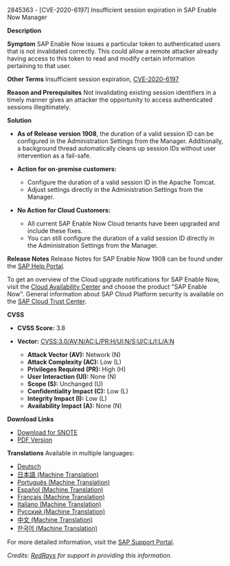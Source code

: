 2845363 - [CVE-2020-6197] Insufficient session expiration in SAP Enable Now Manager

**Description**

**Symptom**
SAP Enable Now issues a particular token to authenticated users that is not invalidated correctly. This could allow a remote attacker already having access to this token to read and modify certain information pertaining to that user.

**Other Terms**
Insufficient session expiration, [CVE-2020-6197](https://cve.mitre.org/cgi-bin/cvename.cgi?name=CVE-2020-6197)

**Reason and Prerequisites**
Not invalidating existing session identifiers in a timely manner gives an attacker the opportunity to access authenticated sessions illegitimately.

**Solution**

- **As of Release version 1908**, the duration of a valid session ID can be configured in the Administration Settings from the Manager. Additionally, a background thread automatically cleans up session IDs without user intervention as a fail-safe.

- **Action for on-premise customers:**
  - Configure the duration of a valid session ID in the Apache Tomcat.
  - Adjust settings directly in the Administration Settings from the Manager.

- **No Action for Cloud Customers:**
  - All current SAP Enable Now Cloud tenants have been upgraded and include these fixes.
  - You can still configure the duration of a valid session ID directly in the Administration Settings from the Manager.

**Release Notes**
Release Notes for SAP Enable Now 1908 can be found under the [SAP Help Portal](https://me.sap.com/help).

To get an overview of the Cloud upgrade notifications for SAP Enable Now, visit the [Cloud Availability Center](https://me.sap.com/#/cacv2/) and choose the product "SAP Enable Now". General information about SAP Cloud Platform security is available on the [SAP Cloud Trust Center](https://www.sap.com/germany/about/cloud-trust-center/secure-cloud-storage.html).

**CVSS**

- **CVSS Score:** 3.8
- **Vector:** [CVSS:3.0/AV:N/AC:L/PR:H/UI:N/S:U/C:L/I:L/A:N](https://nvd.nist.gov/vuln-metrics/cvss/v3-calculator)

  - **Attack Vector (AV):** Network (N)
  - **Attack Complexity (AC):** Low (L)
  - **Privileges Required (PR):** High (H)
  - **User Interaction (UI):** None (N)
  - **Scope (S):** Unchanged (U)
  - **Confidentiality Impact (C):** Low (L)
  - **Integrity Impact (I):** Low (L)
  - **Availability Impact (A):** None (N)

**Download Links**
- [Download for SNOTE](https://notesdownloads.sap.com/note/0040000000377032020)
- [PDF Version](https://userapps.support.sap.com/sap/support/sfm/notes/print/0002845363?language=en-US&token=D1FD1DE5009C8A5F877D88F0CA77E436)

**Translations**
Available in multiple languages:
- [Deutsch](https://me.sap.com/notes/0002845363/D)
- [日本語 (Machine Translation)](https://me.sap.com/notes/0002845363/J)
- [Português (Machine Translation)](https://me.sap.com/notes/0002845363/P)
- [Español (Machine Translation)](https://me.sap.com/notes/0002845363/S)
- [Français (Machine Translation)](https://me.sap.com/notes/0002845363/F)
- [Italiano (Machine Translation)](https://me.sap.com/notes/0002845363/I)
- [Русский (Machine Translation)](https://me.sap.com/notes/0002845363/R)
- [中文 (Machine Translation)](https://me.sap.com/notes/0002845363/1)
- [한국어 (Machine Translation)](https://me.sap.com/notes/0002845363/3)

For more detailed information, visit the [SAP Support Portal](https://me.sap.com/).

*Credits: [RedRays](https://redrays.io) for support in providing this information.*